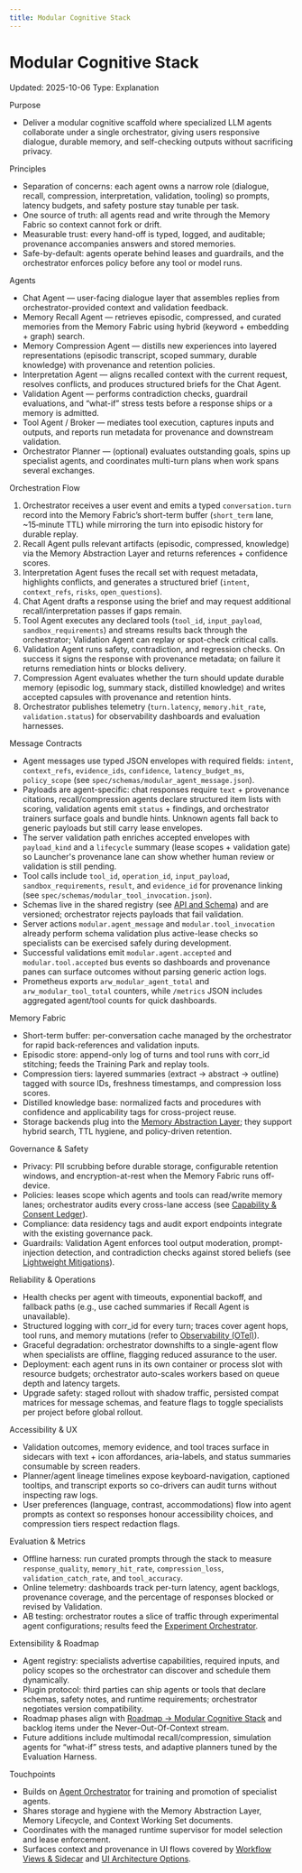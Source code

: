 ```yaml
---
title: Modular Cognitive Stack
---
```


# Modular Cognitive Stack
Updated: 2025-10-06
Type: Explanation

Purpose
- Deliver a modular cognitive scaffold where specialized LLM agents collaborate under a single orchestrator, giving users responsive dialogue, durable memory, and self-checking outputs without sacrificing privacy.

Principles
- Separation of concerns: each agent owns a narrow role (dialogue, recall, compression, interpretation, validation, tooling) so prompts, latency budgets, and safety posture stay tunable per task.
- One source of truth: all agents read and write through the Memory Fabric so context cannot fork or drift.
- Measurable trust: every hand-off is typed, logged, and auditable; provenance accompanies answers and stored memories.
- Safe-by-default: agents operate behind leases and guardrails, and the orchestrator enforces policy before any tool or model runs.

Agents
- Chat Agent — user-facing dialogue layer that assembles replies from orchestrator-provided context and validation feedback.
- Memory Recall Agent — retrieves episodic, compressed, and curated memories from the Memory Fabric using hybrid (keyword + embedding + graph) search.
- Memory Compression Agent — distills new experiences into layered representations (episodic transcript, scoped summary, durable knowledge) with provenance and retention policies.
- Interpretation Agent — aligns recalled context with the current request, resolves conflicts, and produces structured briefs for the Chat Agent.
- Validation Agent — performs contradiction checks, guardrail evaluations, and “what-if” stress tests before a response ships or a memory is admitted.
- Tool Agent / Broker — mediates tool execution, captures inputs and outputs, and reports run metadata for provenance and downstream validation.
- Orchestrator Planner — (optional) evaluates outstanding goals, spins up specialist agents, and coordinates multi-turn plans when work spans several exchanges.

Orchestration Flow
1. Orchestrator receives a user event and emits a typed `conversation.turn` record into the Memory Fabric’s short-term buffer (`short_term` lane, ~15‑minute TTL) while mirroring the turn into episodic history for durable replay.
2. Recall Agent pulls relevant artifacts (episodic, compressed, knowledge) via the Memory Abstraction Layer and returns references + confidence scores.
3. Interpretation Agent fuses the recall set with request metadata, highlights conflicts, and generates a structured brief (`intent`, `context_refs`, `risks`, `open_questions`).
4. Chat Agent drafts a response using the brief and may request additional recall/interpretation passes if gaps remain.
5. Tool Agent executes any declared tools (`tool_id`, `input_payload`, `sandbox_requirements`) and streams results back through the orchestrator; Validation Agent can replay or spot-check critical calls.
6. Validation Agent runs safety, contradiction, and regression checks. On success it signs the response with provenance metadata; on failure it returns remediation hints or blocks delivery.
7. Compression Agent evaluates whether the turn should update durable memory (episodic log, summary stack, distilled knowledge) and writes accepted capsules with provenance and retention hints.
8. Orchestrator publishes telemetry (`turn.latency`, `memory.hit_rate`, `validation.status`) for observability dashboards and evaluation harnesses.

Message Contracts
- Agent messages use typed JSON envelopes with required fields: `intent`, `context_refs`, `evidence_ids`, `confidence`, `latency_budget_ms`, `policy_scope` (see `spec/schemas/modular_agent_message.json`).
- Payloads are agent-specific: chat responses require `text` + provenance citations, recall/compression agents declare structured item lists with scoring, validation agents emit `status` + findings, and orchestrator trainers surface goals and bundle hints. Unknown agents fall back to generic payloads but still carry lease envelopes.
- The server validation path enriches accepted envelopes with `payload_kind` and a `lifecycle` summary (lease scopes + validation gate) so Launcher's provenance lane can show whether human review or validation is still pending.
- Tool calls include `tool_id`, `operation_id`, `input_payload`, `sandbox_requirements`, `result`, and `evidence_id` for provenance linking (see `spec/schemas/modular_tool_invocation.json`).
- Schemas live in the shared registry (see [API and Schema](../API_AND_SCHEMA.md)) and are versioned; orchestrator rejects payloads that fail validation.
- Server actions `modular.agent_message` and `modular.tool_invocation` already perform schema validation plus active-lease checks so specialists can be exercised safely during development.
- Successful validations emit `modular.agent.accepted` and `modular.tool.accepted` bus events so dashboards and provenance panes can surface outcomes without parsing generic action logs.
- Prometheus exports `arw_modular_agent_total` and `arw_modular_tool_total` counters, while `/metrics` JSON includes aggregated agent/tool counts for quick dashboards.

Memory Fabric
- Short-term buffer: per-conversation cache managed by the orchestrator for rapid back-references and validation inputs.
- Episodic store: append-only log of turns and tool runs with corr_id stitching; feeds the Training Park and replay tools.
- Compression tiers: layered summaries (extract → abstract → outline) tagged with source IDs, freshness timestamps, and compression loss scores.
- Distilled knowledge base: normalized facts and procedures with confidence and applicability tags for cross-project reuse.
- Storage backends plug into the [Memory Abstraction Layer](memory_abstraction.md); they support hybrid search, TTL hygiene, and policy-driven retention.

Governance & Safety
- Privacy: PII scrubbing before durable storage, configurable retention windows, and encryption-at-rest when the Memory Fabric runs off-device.
- Policies: leases scope which agents and tools can read/write memory lanes; orchestrator audits every cross-lane access (see [Capability & Consent Ledger](capability_consent_ledger.md)).
- Compliance: data residency tags and audit export endpoints integrate with the existing governance pack.
- Guardrails: Validation Agent enforces tool output moderation, prompt-injection detection, and contradiction checks against stored beliefs (see [Lightweight Mitigations](lightweight_mitigations.md)).

Reliability & Operations
- Health checks per agent with timeouts, exponential backoff, and fallback paths (e.g., use cached summaries if Recall Agent is unavailable).
- Structured logging with corr_id for every turn; traces cover agent hops, tool runs, and memory mutations (refer to [Observability (OTel)](observability_otel.md)).
- Graceful degradation: orchestrator downshifts to a single-agent flow when specialists are offline, flagging reduced assurance to the user.
- Deployment: each agent runs in its own container or process slot with resource budgets; orchestrator auto-scales workers based on queue depth and latency targets.
- Upgrade safety: staged rollout with shadow traffic, persisted compat matrices for message schemas, and feature flags to toggle specialists per project before global rollout.

Accessibility & UX
- Validation outcomes, memory evidence, and tool traces surface in sidecars with text + icon affordances, aria-labels, and status summaries consumable by screen readers.
- Planner/agent lineage timelines expose keyboard-navigation, captioned tooltips, and transcript exports so co-drivers can audit turns without inspecting raw logs.
- User preferences (language, contrast, accommodations) flow into agent prompts as context so responses honour accessibility choices, and compression tiers respect redaction flags.

Evaluation & Metrics
- Offline harness: run curated prompts through the stack to measure `response_quality`, `memory_hit_rate`, `compression_loss`, `validation_catch_rate`, and `tool_accuracy`.
- Online telemetry: dashboards track per-turn latency, agent backlogs, provenance coverage, and the percentage of responses blocked or revised by Validation.
- AB testing: orchestrator routes a slice of traffic through experimental agent configurations; results feed the [Experiment Orchestrator](experiment_orchestrator.md).

Extensibility & Roadmap
- Agent registry: specialists advertise capabilities, required inputs, and policy scopes so the orchestrator can discover and schedule them dynamically.
- Plugin protocol: third parties can ship agents or tools that declare schemas, safety notes, and runtime requirements; orchestrator negotiates version compatibility.
- Roadmap phases align with [Roadmap → Modular Cognitive Stack](../ROADMAP.md#priority-two--modular-cognitive-stack--memory-orchestration) and backlog items under the Never-Out-Of-Context stream.
- Future additions include multimodal recall/compression, simulation agents for “what-if” stress tests, and adaptive planners tuned by the Evaluation Harness.

Touchpoints
- Builds on [Agent Orchestrator](agent_orchestrator.md) for training and promotion of specialist agents.
- Shares storage and hygiene with the Memory Abstraction Layer, Memory Lifecycle, and Context Working Set documents.
- Coordinates with the managed runtime supervisor for model selection and lease enforcement.
- Surfaces context and provenance in UI flows covered by [Workflow Views & Sidecar](../guide/workflow_views.md) and [UI Architecture Options](ui_architecture_options.md).
